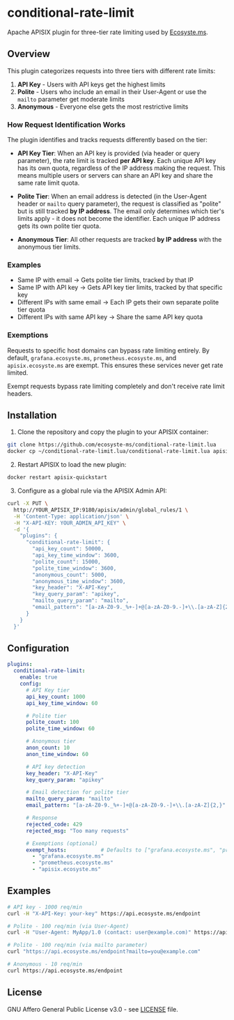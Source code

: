 # conditional-rate-limit

Apache APISIX plugin for three-tier rate limiting used by [Ecosyste.ms](https://ecosyste.ms).

## Overview

This plugin categorizes requests into three tiers with different rate limits:

1. **API Key** - Users with API keys get the highest limits
2. **Polite** - Users who include an email in their User-Agent or use the `mailto` parameter get moderate limits
3. **Anonymous** - Everyone else gets the most restrictive limits

### How Request Identification Works

The plugin identifies and tracks requests differently based on the tier:

- **API Key Tier**: When an API key is provided (via header or query parameter), the rate limit is tracked **per API key**. Each unique API key has its own quota, regardless of the IP address making the request. This means multiple users or servers can share an API key and share the same rate limit quota.

- **Polite Tier**: When an email address is detected (in the User-Agent header or `mailto` query parameter), the request is classified as "polite" but is still tracked **by IP address**. The email only determines which tier's limits apply - it does not become the identifier. Each unique IP address gets its own polite tier quota.

- **Anonymous Tier**: All other requests are tracked **by IP address** with the anonymous tier limits.

### Examples

- Same IP with email → Gets polite tier limits, tracked by that IP
- Same IP with API key → Gets API key tier limits, tracked by that specific key
- Different IPs with same email → Each IP gets their own separate polite tier quota
- Different IPs with same API key → Share the same API key quota

### Exemptions

Requests to specific host domains can bypass rate limiting entirely. By default, `grafana.ecosyste.ms`, `prometheus.ecosyste.ms`, and `apisix.ecosyste.ms` are exempt. This ensures these services never get rate limited.

Exempt requests bypass rate limiting completely and don't receive rate limit headers.


## Installation

1. Clone the repository and copy the plugin to your APISIX container:

```bash
git clone https://github.com/ecosyste-ms/conditional-rate-limit.lua
docker cp ~/conditional-rate-limit.lua/conditional-rate-limit.lua apisix-quickstart:/usr/local/apisix/apisix/plugins
```

2. Restart APISIX to load the new plugin:

```bash
docker restart apisix-quickstart
```

3. Configure as a global rule via the APISIX Admin API:

```bash
curl -X PUT \
  http://YOUR_APISIX_IP:9180/apisix/admin/global_rules/1 \
  -H 'Content-Type: application/json' \
  -H "X-API-KEY: YOUR_ADMIN_API_KEY" \
  -d '{
    "plugins": {
      "conditional-rate-limit": {
        "api_key_count": 50000,
        "api_key_time_window": 3600,
        "polite_count": 15000,
        "polite_time_window": 3600,
        "anonymous_count": 5000,
        "anonymous_time_window": 3600,
        "key_header": "X-API-Key",
        "key_query_param": "apikey",
        "mailto_query_param": "mailto",
        "email_pattern": "[a-zA-Z0-9._%+-]+@[a-zA-Z0-9.-]+\\.[a-zA-Z]{2,}"
      }
    }
  }'
```

## Configuration

```yaml
plugins:
  conditional-rate-limit:
    enable: true
    config:
      # API Key tier
      api_key_count: 1000
      api_key_time_window: 60

      # Polite tier
      polite_count: 100
      polite_time_window: 60

      # Anonymous tier
      anon_count: 10
      anon_time_window: 60

      # API key detection
      key_header: "X-API-Key"
      key_query_param: "apikey"

      # Email detection for polite tier
      mailto_query_param: "mailto"
      email_pattern: "[a-zA-Z0-9._%+-]+@[a-zA-Z0-9.-]+\\.[a-zA-Z]{2,}"

      # Response
      rejected_code: 429
      rejected_msg: "Too many requests"

      # Exemptions (optional)
      exempt_hosts:           # Defaults to ["grafana.ecosyste.ms", "prometheus.ecosyste.ms", "apisix.ecosyste.ms"]
        - "grafana.ecosyste.ms"
        - "prometheus.ecosyste.ms"
        - "apisix.ecosyste.ms"
```

## Examples

```bash
# API key - 1000 req/min
curl -H "X-API-Key: your-key" https://api.ecosyste.ms/endpoint

# Polite - 100 req/min (via User-Agent)
curl -H "User-Agent: MyApp/1.0 (contact: user@example.com)" https://api.ecosyste.ms/endpoint

# Polite - 100 req/min (via mailto parameter)
curl "https://api.ecosyste.ms/endpoint?mailto=you@example.com"

# Anonymous - 10 req/min
curl https://api.ecosyste.ms/endpoint
```

## License

GNU Affero General Public License v3.0 - see [LICENSE](LICENSE) file.